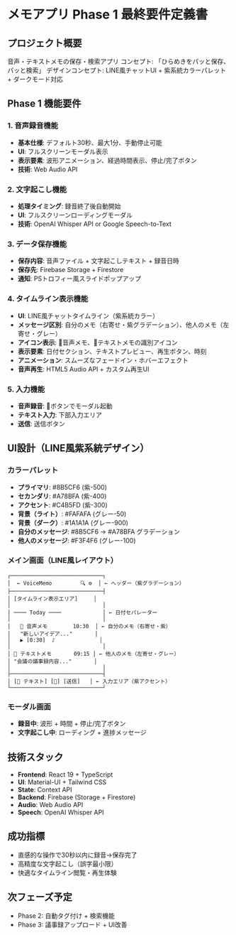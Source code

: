 # メモアプリ Phase 1 最終要件定義書

## プロジェクト概要
音声・テキストメモの保存・検索アプリ
コンセプト: 「ひらめきをパッと保存、パッと検索」
デザインコンセプト: LINE風チャットUI + 紫系統カラーパレット + ダークモード対応

## Phase 1 機能要件

### 1. 音声録音機能
- **基本仕様**: デフォルト30秒、最大1分、手動停止可能
- **UI**: フルスクリーンモーダル表示
- **表示要素**: 波形アニメーション、経過時間表示、停止/完了ボタン
- **技術**: Web Audio API

### 2. 文字起こし機能
- **処理タイミング**: 録音終了後自動開始
- **UI**: フルスクリーンローディングモーダル
- **技術**: OpenAI Whisper API or Google Speech-to-Text

### 3. データ保存機能
- **保存内容**: 音声ファイル + 文字起こしテキスト + 録音日時
- **保存先**: Firebase Storage + Firestore
- **通知**: PSトロフィー風スライドポップアップ

### 4. タイムライン表示機能
- **UI**: LINE風チャットタイムライン（紫系統カラー）
- **メッセージ区別**: 自分のメモ（右寄せ・紫グラデーション）、他人のメモ（左寄せ・グレー）
- **アイコン表示**: 🎤音声メモ、📝テキストメモの識別アイコン
- **表示要素**: 日付セクション、テキストプレビュー、再生ボタン、時刻
- **アニメーション**: スムーズなフェードイン・ホバーエフェクト
- **音声再生**: HTML5 Audio API + カスタム再生UI

### 5. 入力機能
- **音声録音**: 🎤ボタンでモーダル起動
- **テキスト入力**: 下部入力エリア
- **送信**: 送信ボタン

## UI設計（LINE風紫系統デザイン）

### カラーパレット
- **プライマリ**: #8B5CF6 (紫-500)
- **セカンダリ**: #A78BFA (紫-400) 
- **アクセント**: #C4B5FD (紫-300)
- **背景（ライト）**: #FAFAFA (グレー-50)
- **背景（ダーク）**: #1A1A1A (グレー-900)
- **自分のメッセージ**: #8B5CF6 → #A78BFA グラデーション
- **他人のメッセージ**: #F3F4F6 (グレー-100)

### メイン画面（LINE風レイアウト）
```
┌─────────────────────────────┐
│  ← VoiceMemo         🔍 ⚙️  │ ← ヘッダー（紫グラデーション）
├─────────────────────────────┤
│ [タイムライン表示エリア]     │
│                             │
│ ──── Today ────             │ ← 日付セパレーター
│                             │
│   🎤 音声メモ        10:30  │ ← 自分のメモ（右寄せ・紫）
│   "新しいアイデア..."       │
│   ▶️ [0:30]  ♪              │
│                             │
│ 📝 テキストメモ       09:15 │ ← 他人のメモ（左寄せ・グレー）
│ "会議の議事録内容..."       │
│                             │
├─────────────────────────────┤
│ [📝 テキスト] [🎤] [送信]   │ ← 入力エリア（紫アクセント）
└─────────────────────────────┘
```

### モーダル画面
- **録音中**: 波形 + 時間 + 停止/完了ボタン
- **文字起こし中**: ローディング + 進捗メッセージ

## 技術スタック
- **Frontend**: React 19 + TypeScript
- **UI**: Material-UI + Tailwind CSS
- **State**: Context API
- **Backend**: Firebase (Storage + Firestore)
- **Audio**: Web Audio API
- **Speech**: OpenAI Whisper API

## 成功指標
- 直感的な操作で30秒以内に録音→保存完了
- 高精度な文字起こし（誤字最小限）
- 快適なタイムライン閲覧・再生体験

## 次フェーズ予定
- Phase 2: 自動タグ付け + 検索機能
- Phase 3: 議事録アップロード + UI改善